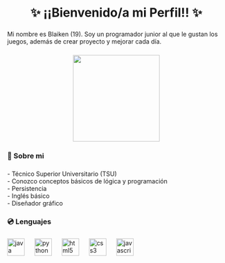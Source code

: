 <h1 align="center">✨ ¡¡Bienvenido/a mi Perfil!! ✨</h1>

###

<p align="left">Mi nombre es Blaiken (19). Soy un programador junior al que le gustan los juegos, además de crear proyecto y mejorar cada día.</p>

###

<div align="center">
  <img height="200" src="https://media1.tenor.com/m/IQXk0DfYrXIAAAAd/natsu-natsu-dragneel.gif"  />
</div>

###

<h3 align="left">🎈 Sobre mi</h3>

###

<p align="left">- Técnico Superior Universitario (TSU)<br>- Conozco conceptos básicos de lógica y programación<br>- Persistencia<br>- Inglés básico<br>- Diseñador gráfico</p>

###

<h3 align="left">💿 Lenguajes</h3>

###

<div align="left">
  <img src="https://cdn.jsdelivr.net/gh/devicons/devicon/icons/java/java-original.svg" height="40" alt="java logo"  />
  <img width="15" />
  <img src="https://cdn.jsdelivr.net/gh/devicons/devicon/icons/python/python-original.svg" height="40" alt="python logo"  />
  <img width="15" />
  <img src="https://cdn.jsdelivr.net/gh/devicons/devicon/icons/html5/html5-original.svg" height="40" alt="html5 logo"  />
  <img width="15" />
  <img src="https://cdn.jsdelivr.net/gh/devicons/devicon/icons/css3/css3-original.svg" height="40" alt="css3 logo"  />
  <img width="15" />
  <img src="https://cdn.jsdelivr.net/gh/devicons/devicon/icons/javascript/javascript-original.svg" height="40" alt="javascript logo"  />
</div>

###
